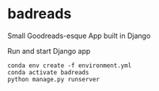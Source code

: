 # badreads
Small Goodreads-esque App built in Django

Run and start Django app
```
conda env create -f environment.yml
conda activate badreads
python manage.py runserver
```
